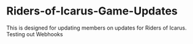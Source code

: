# Riders-of-Icarus-Game-Updates
This is designed for updating members on updates for Riders of Icarus.
Testing out Webhooks
